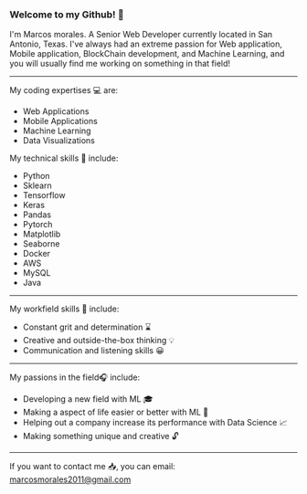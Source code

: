 ### Welcome to my Github! :loudspeaker:

I'm Marcos morales. A Senior Web Developer currently located in San Antonio, Texas. I've always had an extreme passion for Web application, Mobile application, BlockChain development, and Machine Learning, and you will usually find me working on something in that field!
_________________________________________________________________________________________________________________________________________________________________________________

My coding expertises :computer: are:
  - Web Applications
  - Mobile Applications
  - Machine Learning
  - Data Visualizations

My technical skills :iphone: include:
  - Python
  - Sklearn
  - Tensorflow
  - Keras
  - Pandas
  - Pytorch
  - Matplotlib
  - Seaborne
  - Docker
  - AWS
  - MySQL
  - Java
_________________________________________________________________________________________________________________________________________________________________________________

My workfield skills :incoming_envelope: include:
  - Constant grit and determination :hourglass:
  - Creative and outside-the-box thinking :bulb:
  - Communication and listening skills :grinning:
_________________________________________________________________________________________________________________________________________________________________________________

My passions in the field:headphones: include:
  - Developing a new field with ML :mortar_board:
  - Making a aspect of life easier or better with ML :hospital:
  - Helping out a company increase its performance with Data Science :chart_with_upwards_trend:
  - Making something unique and creative :unlock:
_________________________________________________________________________________________________________________________________________________________________________________

If you want to contact me :inbox_tray:, you can email: marcosmorales2011@gmail.com
